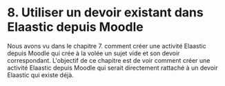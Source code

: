 # 8. Utiliser un devoir existant dans Elaastic depuis Moodle

Nous avons vu dans le chapitre 7. comment créer une activité Elaastic depuis Moodle qui crée à la volée un sujet vide et son devoir correspondant. L'objectif de ce chapitre est de voir comment créer une activité Elaastic depuis Moodle qui serait directement rattaché à un devoir Elaastic qui existe déjà.